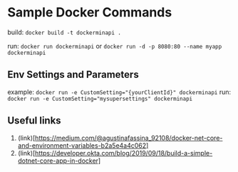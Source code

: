 # Sample Docker Commands

build: `docker build -t dockerminapi .`

run: `docker run dockerminapi`
or `docker run -d -p 8080:80 --name myapp dockerminapi`

## Env Settings and Parameters
example: `docker run -e CustomSetting="{yourClientId}" dockerminapi`
run: `docker run -e CustomSetting="mysupersettings" dockerminapi`

## Useful links
1. (link)[https://medium.com/@agustinafassina_92108/docker-net-core-and-environment-variables-b2a5e4a4c062]
2. (link)[https://developer.okta.com/blog/2019/09/18/build-a-simple-dotnet-core-app-in-docker]